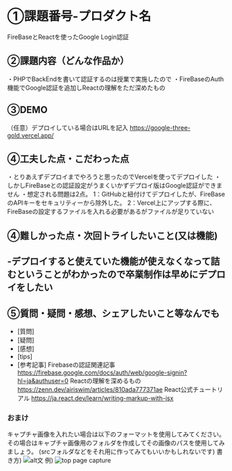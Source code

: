 # ①課題番号-プロダクト名
FireBaseとReactを使ったGoogle Login認証

## ②課題内容（どんな作品か）
・PHPでBackEndを書いて認証するのは授業で実施したので
・FireBaseのAuth機能でGoogle認証を追加しReactの理解をただ深めたもの

## ③DEMO
（任意）デプロイしている場合はURLを記入
https://google-three-gold.vercel.app/

## ④工夫した点・こだわった点
・とりあえずデプロイまでやろうと思ったのでVercelを使ってデプロイした
・しかしFireBaseとの認証設定がうまくいかずデプロイ版はGoogle認証ができません
・想定される問題は2点。
1：GitHubと紐付けてデプロイしたが、FireBaseのAPIキーをセキュリティーから除外した。
2：Vercel上にアップする際に、FireBaseの設定するファイルを入れる必要があるがファイルが足りていない

## ④難しかった点・次回トライしたいこと(又は機能)
-デプロイすると使えていた機能が使えなくなって詰むということがわかったので卒業制作は早めにデプロイをしたい
-

## ⑤質問・疑問・感想、シェアしたいこと等なんでも
- [質問]
- [疑問]
- [感想]
- [tips]
- [参考記事]
Firebaseの認証関連記事
https://firebase.google.com/docs/auth/web/google-signin?hl=ja&authuser=0
Reactの理解を深めるもの
https://zenn.dev/airiswim/articles/810ada777371ae
React公式チュートリアル
https://ja.react.dev/learn/writing-markup-with-jsx


### おまけ
キャプチャ画像を入れたい場合は以下のフォーマットを使用してみてください。
その場合はキャプチャ画像用のフォルダを作成してその画像のパスを使用してみましょう。
(srcフォルダなどをそれ用に作ってみてもいいかもしれないです)
書き方)
![alt文](画像URL)
例)
![top page capture](./src/capture1.png)
